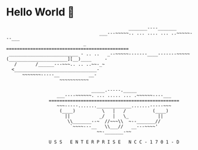 # Hello World 👋

````text
                                              _______----_______
                                   ___---~~~~~.. ... .... ... ..~~~~~---___
                             _ ==============================================
 __________________________ - .. ..   _--~~~~~-------____-------~~~~~
(______________________][__)____     -
   /       /______---~~~.. .. ..~~-_~
  <_______________________________-
      ~~~~~~~-----__           __-
                    ~~~~~~~~~~~

                                _____.-----._____
                   ___----~~~~~~. ... ..... ... .~~~~~~----___
                =================================================
                   ~~~-----......._____________.......-----~~~
                    (____)          \   |   /          (____)
                      ||           _/   |   \_           ||
                       \\_______--~  //~~~\\  ~--_______//
                        `~~~~---__   \\___//   __---~~~~'
                                  ~~-_______-~~

                U S S   E N T E R P R I S E   N C C - 1 7 0 1 - D

````

<!--
**b15hop/b15hop** is a ✨ _special_ ✨ repository because its `README.md` (this file) appears on your GitHub profile.

Here are some ideas to get you started:

- 🔭 I’m currently working on ...
- 🌱 I’m currently learning ...
- 👯 I’m looking to collaborate on ...
- 🤔 I’m looking for help with ...
- 💬 Ask me about ...
- 📫 How to reach me: ...
- 😄 Pronouns: ...
- ⚡ Fun fact: ...
-->
